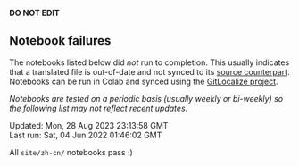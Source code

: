 __DO NOT EDIT__

## Notebook failures

The notebooks listed below did *not* run to completion. This usually indicates
that a translated file is out-of-date and not synced to its
[source counterpart](../en-snapshot/). Notebooks can be run in Colab and synced
using the [GitLocalize project](https://gitlocalize.com/tensorflow/docs-l10n).

*Notebooks are tested on a periodic basis (usually weekly or bi-weekly) so the
following list may not reflect recent updates.*

Updated: Mon, 28 Aug 2023 23:13:58 GMT<br/>
Last run: Sat, 04 Jun 2022 01:46:02 GMT

All <code>site/zh-cn/</code> notebooks pass :)

